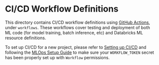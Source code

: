 # CI/CD Workflow Definitions
This directory contains CI/CD workflow definitions using [GitHub Actions](https://docs.github.com/en/actions),
under ``workflows``. These workflows cover testing and deployment of both ML code (for model training, batch inference, etc) and 
Databricks ML resource definitions. 

To set up CI/CD for a new project,
please refer to [Setting up CI/CD](<../../README.md#Setting up CI/CD>) and following the [MLOps Setup Guide](../../docs/mlops-setup.md#Steps)
to make sure your `WORKFLOW_TOKEN` secret has been properly set up with `Workflow` permissions.
